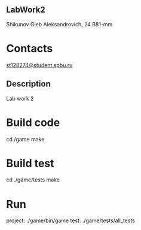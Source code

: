 ## LabWork2

Shikunov Gleb Aleksandrovich, 24.B81-mm

# Contacts
st128274@student.spbu.ru

## Description
Lab work 2

# Build code

cd./game 
make

# Build test

cd ./game/tests
make

# Run
project: ./game/bin/game
test: ./game/tests/all_tests